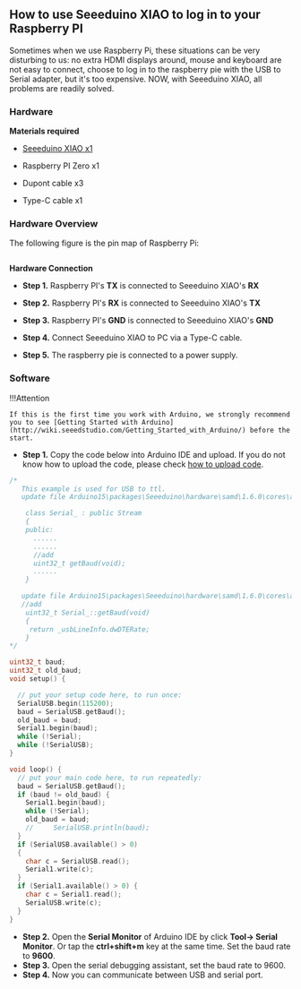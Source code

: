 ## How to use Seeeduino XIAO to log in to your Raspberry PI


Sometimes when we use Raspberry Pi, these situations can be very disturbing to us: no extra HDMI displays around, mouse and keyboard are not easy to connect, choose to log in to the raspberry pie with the USB to Serial adapter, but it's too expensive. NOW, with Seeeduino XIAO, all problems are readily solved.

### Hardware

**Materials required**

- [Seeeduino XIAO x1](http://www.seeedstudio.com/.html)

- Raspberry PI Zero x1

- Dupont cable x3

- Type-C cable x1

### Hardware Overview

The following figure is the pin map of Raspberry Pi:

![]()

**Hardware Connection**

- **Step 1.** Raspberry PI's **TX** is connected to Seeeduino XIAO's **RX**

- **Step 2.** Raspberry PI's **RX** is connected to Seeeduino XIAO's **TX**

- **Step 3.** Raspberry PI's **GND** is connected to Seeeduino XIAO's **GND**

- **Step 4.** Connect Seeeduino XIAO to PC via a Type-C cable.

- **Step 5.** The raspberry pie is connected to a power supply.


### Software


!!!Attention

    If this is the first time you work with Arduino, we strongly recommend you to see [Getting Started with Arduino](http://wiki.seeedstudio.com/Getting_Started_with_Arduino/) before the start.



- **Step 1.** Copy the code below into Arduino IDE and upload. If you do not know how to upload the code, please check [how to upload code](http://wiki.seeedstudio.com/Upload_Code/).


```c
/*
   This example is used for USB to ttl.
   update file Arduino15\packages\Seeeduino\hardware\samd\1.6.0\cores\arduino\USB\USBAPI.h

    class Serial_ : public Stream
    {
    public:
      ......
      ......
      //add
      uint32_t getBaud(void);
      ......
    }

   update file Arduino15\packages\Seeeduino\hardware\samd\1.6.0\cores\arduino\USB\CDC.cpp
   //add
    uint32_t Serial_::getBaud(void)
    {
     return _usbLineInfo.dwDTERate;
    }
*/

uint32_t baud;
uint32_t old_baud;
void setup() {

  // put your setup code here, to run once:
  SerialUSB.begin(115200);
  baud = SerialUSB.getBaud();
  old_baud = baud;
  Serial1.begin(baud);
  while (!Serial);
  while (!SerialUSB);
}

void loop() {
  // put your main code here, to run repeatedly:
  baud = SerialUSB.getBaud();
  if (baud != old_baud) {
    Serial1.begin(baud);
    while (!Serial);
    old_baud = baud;
    //     SerialUSB.println(baud);
  }
  if (SerialUSB.available() > 0)
  {
    char c = SerialUSB.read();
    Serial1.write(c);
  }
  if (Serial1.available() > 0) {
    char c = Serial1.read();
    SerialUSB.write(c);
  }
}
```
- **Step 2.** Open the **Serial Monitor** of Arduino IDE by click **Tool-> Serial Monitor**. Or tap the **ctrl+shift+m** key at the same time. Set the baud rate to **9600**.
- **Step 3.** Open the serial debugging assistant, set the baud rate to 9600.
- **Step 4.** Now you can communicate between USB and serial port.
